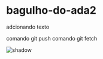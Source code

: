 # bagulho-do-ada2
adcionando texto

comando git push
comando git fetch

![shadow](https://github.com/user-attachments/assets/8a5685f4-ad81-43a4-9862-cefef0fd76ed)
